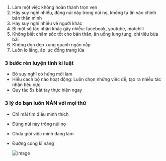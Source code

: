1. Làm một việc không hoàn thành trọn vẹn
2. Hãy suy nghĩ nhiều, đúng núi này trong núi nọ, không tự tin vào chính bản thân mình
3. Hay suy nghĩ nhiều về người khác
4. Bị một số tác nhân khác gây nhiễu: facebook, youtube, motchill
5. Không biết chăm sóc tốt cho bản thân, ăn uống lung tung, chi tiêu bừa bãi
6. Không dọn dẹp xung quanh ngăn nắp
7. Luôn lo lắng, áp lực đồng trang lứa

### 3 bước rèn luyện tính kỉ luật
- Bỏ suy nghĩ có hứng mới làm
- Hiểu cách bộ não hoạt động: Luôn chọn những việc dễ, tạo ra nhiều tác nhân tiêu cực
- Quy tắc 5s bắt tay thực hiện ngay

### 3 lý do bạn luôn NẢN với mọi thứ
- Chỉ mãi tìm điều mình thích
- Đứng núi này trông núi nọ
- Chưa giỏi việc mình đang làm
- Đường cong kĩ năng

  ![image](https://github.com/hieunguyen0202/Documents/assets/98166568/fe65f6c5-8534-4b9c-8a2a-e7293c0c315f)
